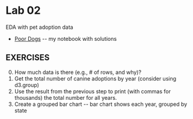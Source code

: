 # Lab 02

EDA with pet adoption data

* [Poor Dogs](https://observablehq.com/d/9bb9f29652b5d52e) -- my notebook with solutions

## EXERCISES

0. How much data is there (e.g., # of rows, and why)?
1. Get the total number of canine adoptions by year (consider using d3.group)
2. Use the result from the previous step to print (with commas for thousands) the total number for all years.
3. Create a grouped bar chart -- bar chart shows each year, grouped by state
